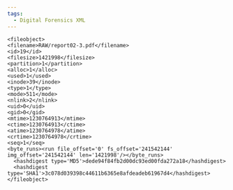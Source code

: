 ```yaml
---
tags:
  - Digital Forensics XML
---
```

    <fileobject>
    <filename>RAW/report02-3.pdf</filename>
    <id>19</id>
    <filesize>1421998</filesize>
    <partition>1</partition>
    <alloc>1</alloc>
    <used>1</used>
    <inode>39</inode>
    <type>1</type>
    <mode>511</mode>
    <nlink>2</nlink>
    <uid>0</uid>
    <gid>0</gid>
    <mtime>1230764913</mtime>
    <ctime>1230764913</ctime>
    <atime>1230764978</atime>
    <crtime>1230764978</crtime>
    <seq>1</seq>
    <byte_runs><run file_offset='0' fs_offset='241542144' img_offset='241542144' len='1421998'/></byte_runs>
      <hashdigest type='MD5'>dede94f84fb2d00dc93ed00fda272a18</hashdigest>
      <hashdigest type='SHA1'>3c078d039398c44611b6365e8afdeadeb61967d4</hashdigest>
    </fileobject>
